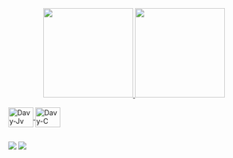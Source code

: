 <div align="center">
  <a href="https://github.com/Davy-Alves">
  <img height="180em" src="https://github-readme-stats.vercel.app/api?username=Davy-Alves&show_icons=true&theme=dark&include_all_commits=true&count_private=true"/>
  <img height="180em" src="https://github-readme-stats.vercel.app/api/top-langs/?username=Davy-Alves&layout=compact&langs_count=7&theme=dark"/>
</div>

<div style="display: inline_block"><br>
  <img align="center" alt="Davy-Jv" height="40" width="50" src="https://cdn.jsdelivr.net/gh/devicons/devicon/icons/java/java-original.svg">
  <img align="center" alt="Davy-C" height="40" width="50" src="https://cdn.jsdelivr.net/gh/devicons/devicon/icons/c/c-original.svg">
</div>
  
  ##
 
<div> 
  <a href="https://www.instagram.com/eodavas/" target="_blank"><img src="https://img.shields.io/badge/-Instagram-%23E4405F?style=for-the-badge&logo=instagram&logoColor=white" target="_blank"></a>
  <a href = "mailto:davydonascimentoalves@gmail.com"><img src="https://img.shields.io/badge/-Gmail-%23333?style=for-the-badge&logo=gmail&logoColor=white" target="_blank"></a>
</div>
